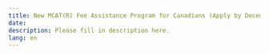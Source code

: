 ```yaml
---
title: New MCAT(R) Fee Assistance Program for Canadians (Apply by December 1st)
date:
description: Please fill in description here.
lang: en
---
```

